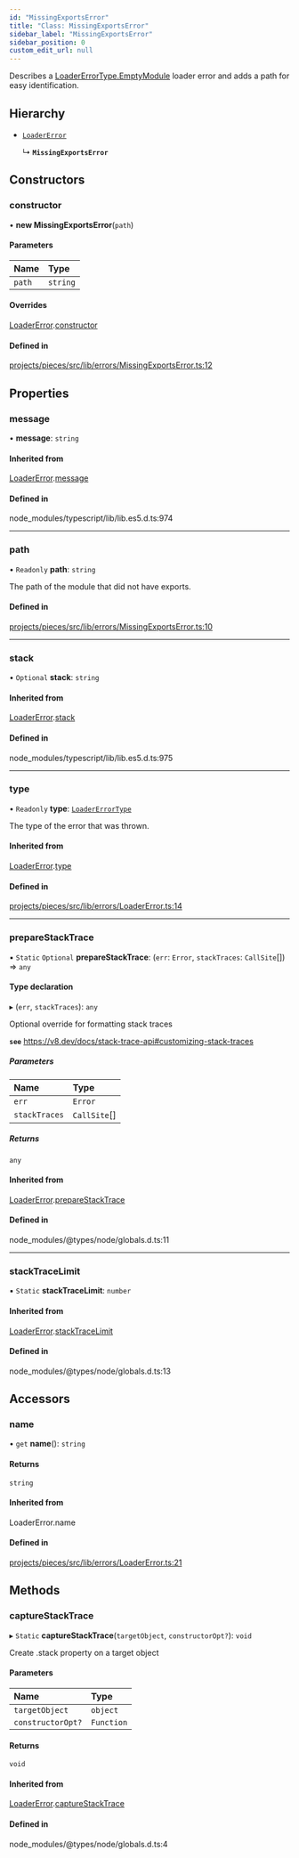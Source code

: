 ```yaml
---
id: "MissingExportsError"
title: "Class: MissingExportsError"
sidebar_label: "MissingExportsError"
sidebar_position: 0
custom_edit_url: null
---
```


Describes a [LoaderErrorType.EmptyModule](../enums/LoaderErrorType#emptymodule) loader error and adds a path for easy identification.

## Hierarchy

- [`LoaderError`](LoaderError)

  ↳ **`MissingExportsError`**

## Constructors

### constructor

• **new MissingExportsError**(`path`)

#### Parameters

| Name | Type |
| :------ | :------ |
| `path` | `string` |

#### Overrides

[LoaderError](LoaderError).[constructor](LoaderError#constructor)

#### Defined in

[projects/pieces/src/lib/errors/MissingExportsError.ts:12](https://github.com/sapphiredev/pieces/blob/04481a2/src/lib/errors/MissingExportsError.ts#L12)

## Properties

### message

• **message**: `string`

#### Inherited from

[LoaderError](LoaderError).[message](LoaderError#message)

#### Defined in

node_modules/typescript/lib/lib.es5.d.ts:974

___

### path

• `Readonly` **path**: `string`

The path of the module that did not have exports.

#### Defined in

[projects/pieces/src/lib/errors/MissingExportsError.ts:10](https://github.com/sapphiredev/pieces/blob/04481a2/src/lib/errors/MissingExportsError.ts#L10)

___

### stack

• `Optional` **stack**: `string`

#### Inherited from

[LoaderError](LoaderError).[stack](LoaderError#stack)

#### Defined in

node_modules/typescript/lib/lib.es5.d.ts:975

___

### type

• `Readonly` **type**: [`LoaderErrorType`](../enums/LoaderErrorType)

The type of the error that was thrown.

#### Inherited from

[LoaderError](LoaderError).[type](LoaderError#type)

#### Defined in

[projects/pieces/src/lib/errors/LoaderError.ts:14](https://github.com/sapphiredev/pieces/blob/04481a2/src/lib/errors/LoaderError.ts#L14)

___

### prepareStackTrace

▪ `Static` `Optional` **prepareStackTrace**: (`err`: `Error`, `stackTraces`: `CallSite`[]) => `any`

#### Type declaration

▸ (`err`, `stackTraces`): `any`

Optional override for formatting stack traces

**`see`** https://v8.dev/docs/stack-trace-api#customizing-stack-traces

##### Parameters

| Name | Type |
| :------ | :------ |
| `err` | `Error` |
| `stackTraces` | `CallSite`[] |

##### Returns

`any`

#### Inherited from

[LoaderError](LoaderError).[prepareStackTrace](LoaderError#preparestacktrace)

#### Defined in

node_modules/@types/node/globals.d.ts:11

___

### stackTraceLimit

▪ `Static` **stackTraceLimit**: `number`

#### Inherited from

[LoaderError](LoaderError).[stackTraceLimit](LoaderError#stacktracelimit)

#### Defined in

node_modules/@types/node/globals.d.ts:13

## Accessors

### name

• `get` **name**(): `string`

#### Returns

`string`

#### Inherited from

LoaderError.name

#### Defined in

[projects/pieces/src/lib/errors/LoaderError.ts:21](https://github.com/sapphiredev/pieces/blob/04481a2/src/lib/errors/LoaderError.ts#L21)

## Methods

### captureStackTrace

▸ `Static` **captureStackTrace**(`targetObject`, `constructorOpt?`): `void`

Create .stack property on a target object

#### Parameters

| Name | Type |
| :------ | :------ |
| `targetObject` | `object` |
| `constructorOpt?` | `Function` |

#### Returns

`void`

#### Inherited from

[LoaderError](LoaderError).[captureStackTrace](LoaderError#capturestacktrace)

#### Defined in

node_modules/@types/node/globals.d.ts:4
